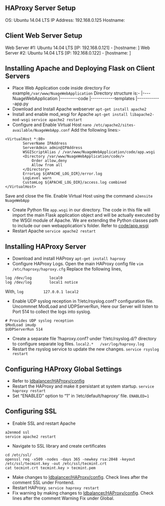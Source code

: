 ## HAProxy Server Setup

OS: Ubuntu 14.04 LTS
IP Address: 192.168.0.125
Hostname: 

## Client Web Server Setup

Web Server #1: Ubuntu 14.04 LTS [IP: 192.168.0.121] - [hostname: ]
Web Server #2: Ubuntu 14.04 LTS [IP: 192.168.0.122] - [hostname: ]
## Installing Apache and Deploying Flask on Client Servers
* Place Web Application code inside directory
For example,`/var/www/NuageWebApplication`
Directory structure is:-
|----NuageWebApplication
|---------code
|------------templates
|------------app.py
* Download and Install Apache webserver
`apt-get install apache2`
* Install and enable mod_wsgi for Apache
`apt-get install libapache2-mod-wsgi`
`service apache2 restart`
* Configure and Enable Virtual Host
`nano /etc/apache2/sites-available/NuageWebApp.conf`
Add the following lines:-
```
<VirtualHost *:80>
		ServerName IPAddress
		ServerAdmin admin@IPAddress
		WSGIScriptAlias / /var/www/NuageWebApplication/code/app.wsgi
		<Directory /var/www/NuageWebApplication/code/>
			Order allow,deny
			Allow from all
		</Directory>
		ErrorLog ${APACHE_LOG_DIR}/error.log
		LogLevel warn
		CustomLog ${APACHE_LOG_DIR}/access.log combined
</VirtualHost>
```
Save and close the file.
Enable Virtual Host using the command
`a2ensite NuageWebApp`
* Create Python file `app.wsgi` in our directory. The code in this file will import the main Flask application object and will be actually executed by the WSGI module of Apache. We are extending the Python classes path to include our own webapplication's folder.
Refer to [code/app.wsgi](code/app.wsgi)
* Restart Apache
`service apache2 restart`

## Installing HAProxy Server

* Download and install HAProxy
`apt-get install haproxy`
* Configure HAProxy Logs. Open the main HAProxy config file
`vim /etc/haproxy/haproxy.cfg`
Replace the following lines,
```
log /dev/log        local0
log /dev/log        local1 notice
``` 
With,
`log         127.0.0.1 local2`
* Enable UDP syslog reception in ?/etc/rsyslog.conf? configuration file. Uncommnet ModLoad and UDPServerRun, Here our Server will listen to Port 514 to collect the logs into syslog.
```
# Provides UDP syslog reception
$ModLoad imudp
$UDPServerRun 514
```
* Create a separate file ?haproxy.conf? under ?/etc/rsyslog.d/? directory to configure separate log files.
`local2.*	/var/log/haproxy.log`
* Restart the rsyslog service to update the new changes.
`service rsyslog restart`

## Configuring HAProxy Global Settings

* Refer to [ldbalancer/HAProxy/config](ldbalancer/HAProxy/config)
* Restart the HAProxy and make it persistant at system startup.
`service haproxy restart`
* Set “ENABLED” option to “1” in ‘/etc/default/haproxy‘ file.
`ENABLED=1`

## Configuring SSL

* Enable SSL and restart Apache
```
a2enmod ssl
service apache2 restart
```
* Navigate to SSL library and create certificates
```
cd /etc/ssl/
openssl req -x509 -nodes -days 365 -newkey rsa:2048 -keyout /etc/ssl/tecmint.key -out /etc/ssl/tecmint.crt
cat tecmint.crt tecmint.key > tecmint.pem
```
* Make changes to [ldbalancer/HAProxy/config](ldbalancer/HAProxy/config). Check lines after the comment SSL under Frontend.
* Restart HAProxy.
`service haproxy restart`
* Fix warning by making changes to [ldbalancer/HAProxy/config](ldbalancer/HAProxy/config). Check lines after the comment Warning Fix under Global.